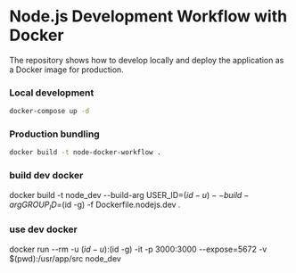 # Node.js Development Workflow with Docker

The repository shows how to develop locally and deploy the application as a Docker image for production.

### Local development

```bash
docker-compose up -d
```

### Production bundling

```bash
docker build -t node-docker-workflow .
```


### build dev docker 
docker build -t node_dev --build-arg USER_ID=$(id -u) --build-arg GROUP_ID=$(id -g)  -f Dockerfile.nodejs.dev  .

### use dev docker
docker run --rm -u $(id -u):$(id -g) -it -p 3000:3000 --expose=5672  -v $(pwd):/usr/app/src node_dev